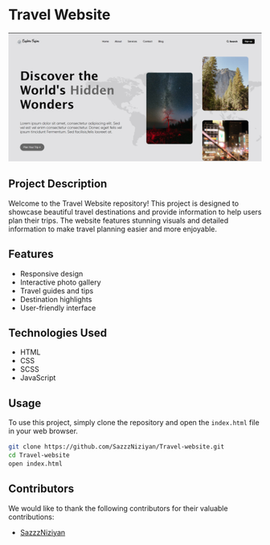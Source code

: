 # Travel Website

![Travel Website Screenshot](https://github.com/SazzzNiziyan/Travel-website/blob/main/Screenshot%202025-03-04%20205415.png)

## Project Description

Welcome to the Travel Website repository! This project is designed to showcase beautiful travel destinations and provide information to help users plan their trips. The website features stunning visuals and detailed information to make travel planning easier and more enjoyable.

## Features

- Responsive design
- Interactive photo gallery
- Travel guides and tips
- Destination highlights
- User-friendly interface

## Technologies Used

- HTML
- CSS
- SCSS
- JavaScript

## Usage

To use this project, simply clone the repository and open the `index.html` file in your web browser.

```bash
git clone https://github.com/SazzzNiziyan/Travel-website.git
cd Travel-website
open index.html
```

## Contributors

We would like to thank the following contributors for their valuable contributions:

- [SazzzNiziyan](https://github.com/SazzzNiziyan)


